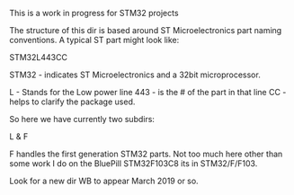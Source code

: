 This is a work in progress for STM32 projects

The structure of this dir is based around ST Microelectronics part
naming conventions. A typical ST part might look like:


STM32L443CC

STM32 - indicates ST Microelectronics and a 32bit microprocessor.

L - Stands for the Low power line
443 - is the # of the part in that line
CC - helps to clarify the package used.

So here we have currently two subdirs:

L & F

F handles the first generation STM32 parts. Not too much here other
than some work I do on the BluePill STM32F103C8 its in STM32/F/F103.

Look for a new dir WB to appear March 2019 or so.









